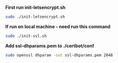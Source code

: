 **First run init-letsencrypt.sh**
``` bash
sudo ./init-letsencrypt.sh
```
**If run on local machine - need run this command**
```bash
sudo ./init-ssl.sh
```
**Add ssl-dhparams.pem to ./certbot/conf**

``` bash
sudo openssl dhparam -out ssl-dhparams.pem 2048
```